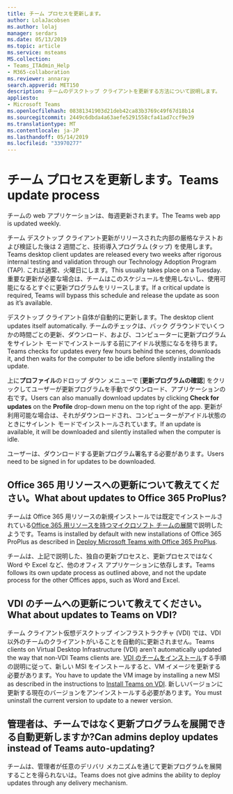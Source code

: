 ```yaml
---
title: チーム プロセスを更新します。
author: LolaJacobsen
ms.author: lolaj
manager: serdars
ms.date: 05/13/2019
ms.topic: article
ms.service: msteams
MS.collection:
- Teams_ITAdmin_Help
- M365-collaboration
ms.reviewer: annaray
search.appverid: MET150
description: チームのデスクトップ クライアントを更新する方法について説明します。
appliesto:
- Microsoft Teams
ms.openlocfilehash: 08381341903d21deb42ca83b3769c49f67d18b14
ms.sourcegitcommit: 2449c6dbda4a63aefe5291558cfa41ad7ccf9e39
ms.translationtype: MT
ms.contentlocale: ja-JP
ms.lasthandoff: 05/14/2019
ms.locfileid: "33970277"
---
```

# <a name="teams-update-process"></a><span data-ttu-id="77cde-103">チーム プロセスを更新します。</span><span class="sxs-lookup"><span data-stu-id="77cde-103">Teams update process</span></span>

<span data-ttu-id="77cde-104">チームの web アプリケーションは、毎週更新されます。</span><span class="sxs-lookup"><span data-stu-id="77cde-104">The Teams web app is updated weekly.</span></span>

<span data-ttu-id="77cde-105">チーム デスクトップ クライアント更新がリリースされた内部の厳格なテストおよび検証した後は 2 週間ごと、技術導入プログラム (タップ) を使用します。</span><span class="sxs-lookup"><span data-stu-id="77cde-105">Teams desktop client updates are released every two weeks after rigorous internal testing and validation through our Technology Adoption Program (TAP).</span></span> <span data-ttu-id="77cde-106">これは通常、火曜日にします。</span><span class="sxs-lookup"><span data-stu-id="77cde-106">This usually takes place on a Tuesday.</span></span> <span data-ttu-id="77cde-107">重要な更新が必要な場合は、チームはこのスケジュールを使用しないし、使用可能になるとすぐに更新プログラムをリリースします。</span><span class="sxs-lookup"><span data-stu-id="77cde-107">If a critical update is required, Teams will bypass this schedule and release the update as soon as it’s available.</span></span>

<span data-ttu-id="77cde-108">デスクトップ クライアント自体が自動的に更新します。</span><span class="sxs-lookup"><span data-stu-id="77cde-108">The desktop client updates itself automatically.</span></span> <span data-ttu-id="77cde-109">チームのチェックは、バック グラウンドでいくつかの時間ごとの更新、ダウンロード、および、コンピューターに更新プログラムをサイレント モードでインストールする前にアイドル状態になるを待ちます。</span><span class="sxs-lookup"><span data-stu-id="77cde-109">Teams checks for updates every few hours behind the scenes, downloads it, and then waits for the computer to be idle before silently installing the update.</span></span>

<span data-ttu-id="77cde-110">上に**プロファイル**のドロップ ダウン メニューで [**更新プログラムの確認**] をクリックしてユーザーが更新プログラムを手動でダウンロード、アプリケーションの右です。</span><span class="sxs-lookup"><span data-stu-id="77cde-110">Users can also manually download updates by clicking **Check for updates** on the **Profile** drop-down menu on the top right of the app.</span></span> <span data-ttu-id="77cde-111">更新が利用可能な場合は、それがダウンロードされ、コンピューターがアイドル状態のときにサイレント モードでインストールされています。</span><span class="sxs-lookup"><span data-stu-id="77cde-111">If an update is available, it will be downloaded and silently installed when the computer is idle.</span></span>

<span data-ttu-id="77cde-112">ユーザーは、ダウンロードする更新プログラム署名する必要があります。</span><span class="sxs-lookup"><span data-stu-id="77cde-112">Users need to be signed in for updates to be downloaded.</span></span>

## <a name="what-about-updates-to-office-365-proplus"></a><span data-ttu-id="77cde-113">Office 365 用リソースへの更新について教えてください。</span><span class="sxs-lookup"><span data-stu-id="77cde-113">What about updates to Office 365 ProPlus?</span></span>

<span data-ttu-id="77cde-114">チームは Office 365 用リソースの新規インストールでは既定でインストールされている[Office 365 用リソースを持つマイクロソフト チームの展開](https://docs.microsoft.com/DeployOffice/teams-install)で説明したようです。</span><span class="sxs-lookup"><span data-stu-id="77cde-114">Teams is installed by default with new installations of Office 365 ProPlus as described in [Deploy Microsoft Teams with Office 365 ProPlus](https://docs.microsoft.com/DeployOffice/teams-install).</span></span> 

<span data-ttu-id="77cde-115">チームは、上記で説明した、独自の更新プロセスと、更新プロセスではなく Word や Excel など、他のオフィス アプリケーションに依存します。</span><span class="sxs-lookup"><span data-stu-id="77cde-115">Teams follows its own update process as outlined above, and not the update process for the other Offices apps, such as Word and Excel.</span></span>

## <a name="what-about-updates-to-teams-on-vdi"></a><span data-ttu-id="77cde-116">VDI のチームへの更新について教えてください。</span><span class="sxs-lookup"><span data-stu-id="77cde-116">What about updates to Teams on VDI?</span></span>

<span data-ttu-id="77cde-117">チーム クライアント仮想デスクトップ インフラストラクチャ (VDI) では、VDI 以外のチームのクライアントがいることを自動的に更新されません。</span><span class="sxs-lookup"><span data-stu-id="77cde-117">Teams clients on Virtual Desktop Infrastructure (VDI) aren't automatically updated the way that non-VDI Teams clients are.</span></span> <span data-ttu-id="77cde-118">[VDI のチームをインストール](https://docs.microsoft.com/microsoftteams/teams-for-vdi#install-teams-on-vdi)する手順の説明に従って、新しい MSI をインストールすると、VM イメージを更新する必要があります。</span><span class="sxs-lookup"><span data-stu-id="77cde-118">You have to update the VM image by installing a new MSI as described in the instructions to [Install Teams on VDI](https://docs.microsoft.com/microsoftteams/teams-for-vdi#install-teams-on-vdi).</span></span> <span data-ttu-id="77cde-119">新しいバージョンに更新する現在のバージョンをアンインストールする必要があります。</span><span class="sxs-lookup"><span data-stu-id="77cde-119">You must uninstall the current version to update to a newer version.</span></span>

## <a name="can-admins-deploy-updates-instead-of-teams-auto-updating"></a><span data-ttu-id="77cde-120">管理者は、チームではなく更新プログラムを展開できる自動更新しますか?</span><span class="sxs-lookup"><span data-stu-id="77cde-120">Can admins deploy updates instead of Teams auto-updating?</span></span>

<span data-ttu-id="77cde-121">チームは、管理者が任意のデリバリ メカニズムを通じて更新プログラムを展開することを得られないは。</span><span class="sxs-lookup"><span data-stu-id="77cde-121">Teams does not give admins the ability to deploy updates through any delivery mechanism.</span></span>
